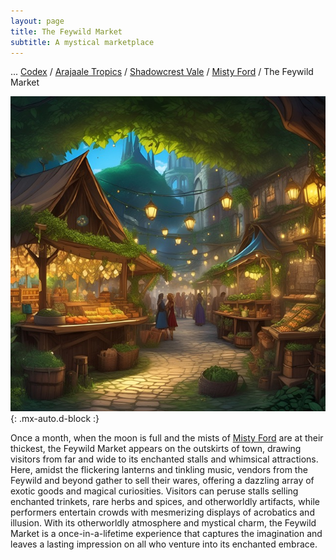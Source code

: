 ```yaml
---
layout: page
title: The Feywild Market
subtitle: A mystical marketplace
---
```

<span class="breadcrumbs" markdown="1">... [Codex](/codex) / [Arajaale Tropics](/codex/regions/arajaale-tropics) / [Shadowcrest Vale](/codex/regions/shadowcrest-vale) / [Misty Ford](/codex/regions/misty-ford) / The Feywild Market</span>

![The Feywild Market](/assets/img/regions/feywild-market.jpeg){: .mx-auto.d-block :}

Once a month, when the moon is full and the mists of [Misty Ford](/codex/regions/misty-ford) are at their thickest, the Feywild Market appears on the outskirts of town, drawing visitors from far and wide to its enchanted stalls and whimsical attractions. Here, amidst the flickering lanterns and tinkling music, vendors from the Feywild and beyond gather to sell their wares, offering a dazzling array of exotic goods and magical curiosities. Visitors can peruse stalls selling enchanted trinkets, rare herbs and spices, and otherworldly artifacts, while performers entertain crowds with mesmerizing displays of acrobatics and illusion. With its otherworldly atmosphere and mystical charm, the Feywild Market is a once-in-a-lifetime experience that captures the imagination and leaves a lasting impression on all who venture into its enchanted embrace.